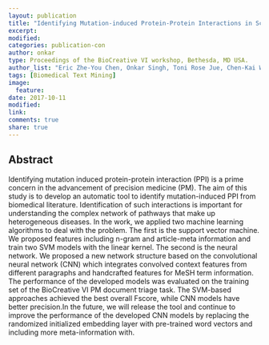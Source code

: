 ```yaml
---
layout: publication
title: "Identifying Mutation-induced Protein-Protein Interactions in Scientific Literature"
excerpt:
modified:
categories: publication-con
author: onkar
type: Proceedings of the BioCreative VI workshop, Bethesda, MD USA.
author_list: "Eric Zhe-You Chen, Onkar Singh, Toni Rose Jue, Chen-Kai Wang, Jitendra Jonnagaddala, Hong-Jie Dai"
tags: [Biomedical Text Mining]
image:
  feature:
date: 2017-10-11
modified: 
link: 
comments: true
share: true
---
```


## Abstract

Identifying mutation induced protein-protein interaction (PPI) is a prime concern in the advancement of precision medicine (PM). The aim of this study is to develop an automatic tool to identify mutation-induced PPI from biomedical literature. Identification of such interactions is important for understanding the complex network of pathways that make up heterogeneous diseases. In the work, we applied two machine learning algorithms to deal with the problem. The first is the support vector machine. We proposed features including n-gram and article-meta information and train two SVM models with the linear kernel. The second is the neural network. We proposed a new network structure based on the convolutional neural network (CNN) which integrates convolved context features from different paragraphs and handcrafted features for MeSH term information. The performance of the developed models was evaluated on the training set of the BioCreative VI PM document triage task. The SVM-based approaches achieved the best overall Fscore, while CNN models have better precision.In the future, we will release the tool and continue to improve the performance of the developed CNN models by replacing the randomized initialized embedding layer with pre-trained word vectors and including more meta-information with.
